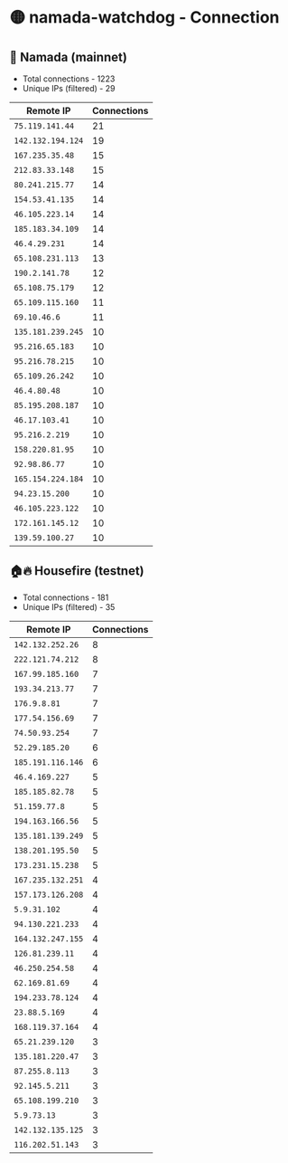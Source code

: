 # 🟡 namada-watchdog - Connection

## 🚀 Namada (mainnet)
- Total connections - 1223
- Unique IPs (filtered) - 29

| Remote IP | Connections |
|-----------|-------------|
| `75.119.141.44` | 21 |
| `142.132.194.124` | 19 |
| `167.235.35.48` | 15 |
| `212.83.33.148` | 15 |
| `80.241.215.77` | 14 |
| `154.53.41.135` | 14 |
| `46.105.223.14` | 14 |
| `185.183.34.109` | 14 |
| `46.4.29.231` | 14 |
| `65.108.231.113` | 13 |
| `190.2.141.78` | 12 |
| `65.108.75.179` | 12 |
| `65.109.115.160` | 11 |
| `69.10.46.6` | 11 |
| `135.181.239.245` | 10 |
| `95.216.65.183` | 10 |
| `95.216.78.215` | 10 |
| `65.109.26.242` | 10 |
| `46.4.80.48` | 10 |
| `85.195.208.187` | 10 |
| `46.17.103.41` | 10 |
| `95.216.2.219` | 10 |
| `158.220.81.95` | 10 |
| `92.98.86.77` | 10 |
| `165.154.224.184` | 10 |
| `94.23.15.200` | 10 |
| `46.105.223.122` | 10 |
| `172.161.145.12` | 10 |
| `139.59.100.27` | 10 |

## 🏠🔥 Housefire (testnet)

- Total connections - 181
- Unique IPs (filtered) - 35

| Remote IP | Connections |
|-----------|-------------|
| `142.132.252.26` | 8 |
| `222.121.74.212` | 8 |
| `167.99.185.160` | 7 |
| `193.34.213.77` | 7 |
| `176.9.8.81` | 7 |
| `177.54.156.69` | 7 |
| `74.50.93.254` | 7 |
| `52.29.185.20` | 6 |
| `185.191.116.146` | 6 |
| `46.4.169.227` | 5 |
| `185.185.82.78` | 5 |
| `51.159.77.8` | 5 |
| `194.163.166.56` | 5 |
| `135.181.139.249` | 5 |
| `138.201.195.50` | 5 |
| `173.231.15.238` | 5 |
| `167.235.132.251` | 4 |
| `157.173.126.208` | 4 |
| `5.9.31.102` | 4 |
| `94.130.221.233` | 4 |
| `164.132.247.155` | 4 |
| `126.81.239.11` | 4 |
| `46.250.254.58` | 4 |
| `62.169.81.69` | 4 |
| `194.233.78.124` | 4 |
| `23.88.5.169` | 4 |
| `168.119.37.164` | 4 |
| `65.21.239.120` | 3 |
| `135.181.220.47` | 3 |
| `87.255.8.113` | 3 |
| `92.145.5.211` | 3 |
| `65.108.199.210` | 3 |
| `5.9.73.13` | 3 |
| `142.132.135.125` | 3 |
| `116.202.51.143` | 3 |

